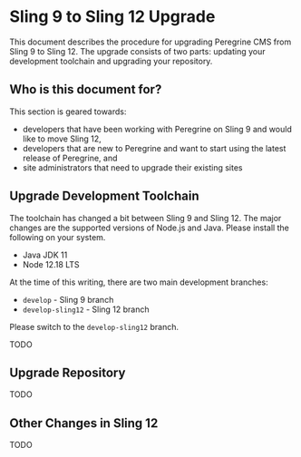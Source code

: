 # Sling 9 to Sling 12 Upgrade

This document describes the procedure for upgrading Peregrine CMS from Sling 9
to Sling 12. The upgrade consists of two parts: updating your development 
toolchain and upgrading your repository.

## Who is this document for?

This section is geared towards:
* developers that have been working with Peregrine on Sling 9 and would
  like to move Sling 12, 
* developers that are new to Peregrine and want to start using the latest
  release of Peregrine, and
* site administrators that need to upgrade their existing sites 

## Upgrade Development Toolchain

The toolchain has changed a bit between Sling 9 and Sling 12. The major
changes are the supported versions of Node.js and Java. Please install
the following on your system.

* Java JDK 11
* Node 12.18 LTS

At the time of this writing, there are two main development branches:
* `develop` - Sling 9 branch
* `develop-sling12` - Sling 12 branch

Please switch to the `develop-sling12` branch.

TODO

## Upgrade Repository

TODO

## Other Changes in Sling 12

TODO
